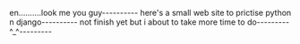 en..........look me you guy----------
here's a small web site to prictise python n django----------
not finish yet but i about to take more time to do---------
^_^---------
